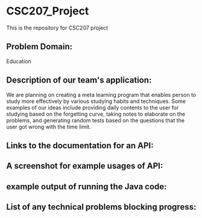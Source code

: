 # CSC207_Project #
This is the repository for CSC207 project

## Problem Domain: ## 
Education 

## Description of our team's application: ## 
We are planning on creating a meta learning program that enables person to study more effectively by 
various studying habits and techniques. Some examples of our ideas include providing daily contents
to the user for studying based on the forgetting curve, taking notes to elaborate on the problems, and 
generating random tests based on the questions that the user got wrong with the time limit.

## Links to the documentation for an API: ##


## A screenshot for example usages of API: ##

## example output of running the Java code: ##

## List of any technical problems blocking progress: ##

